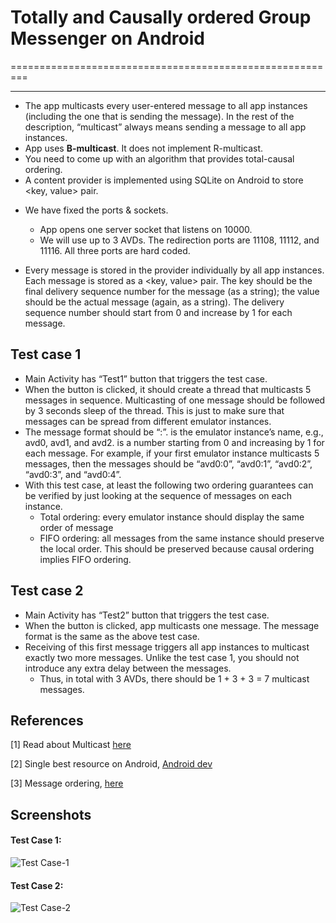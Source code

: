 # Totally and Causally ordered Group Messenger on Android
=========================================================
***
* The app multicasts every user-entered message to all app instances (including the one that is sending the message). In the rest of the description, “multicast” always means sending a message to all app instances.
* App uses **B-multicast**. It does not implement R-multicast.
* You need to come up with an algorithm that provides total-causal ordering.
* A content provider is implemented using SQLite on Android to store <key, value> pair.


- We have fixed the ports & sockets.
  - App opens one server socket that listens on 10000.
  - We will use up to 3 AVDs. The redirection ports are 11108, 11112, and 11116. All three ports are hard coded.

- Every message is stored in the provider individually by all app instances. Each message is stored as a <key, value> pair. The key should be the final delivery sequence number for the message (as a string); the value should be the actual message (again, as a string). The delivery sequence number should start from 0 and increase by 1 for each message.


## Test case 1

* Main Activity has “Test1” button that triggers the test case.
* When the button is clicked, it should create a thread that multicasts 5 messages in sequence. Multicasting of one message should be followed by 3 seconds sleep of the thread. This is just to make sure that messages can be spread from different emulator instances.
* The message format should be “<AVD name>:<sequence number>”. <AVD name> is the emulator instance’s name, e.g., avd0, avd1, and avd2. <sequence number> is a number starting from 0 and increasing by 1 for each message. For example, if your first emulator instance multicasts 5 messages, then the messages should be “avd0:0”, “avd0:1”, “avd0:2”, “avd0:3”, and “avd0:4”.
* With this test case, at least the following two ordering guarantees can be verified by just looking at the sequence of messages on each instance.
    * Total ordering: every emulator instance should display the same order of message
    * FIFO ordering: all messages from the same instance should preserve the local order. This should be preserved because causal ordering implies FIFO ordering.


## Test case 2

* Main Activity has “Test2” button that triggers the test case.
* When the button is clicked, app multicasts one message. The message format is the same as the above test case.
* Receiving of this first message triggers all app instances to multicast exactly two more messages. Unlike the test case 1, you should not introduce any extra delay between the messages.
    * Thus, in total with 3 AVDs, there should be 1 + 3 + 3 = 7 multicast messages.

## References

[1] Read about Multicast [here](http://www.cs.odu.edu/~cs778/jeffay/Lecture7.pdf)

[2] Single best resource on Android, [Android dev](http://developer.android.com)

[3] Message ordering, [here](http://www.cs.uic.edu/~ajayk/Chapter6.pdf)


## Screenshots

#### Test Case 1:

![Test Case-1](https://raw.github.com/adilansari/Group-Messenger/master/screen/test-1.png)

#### Test Case 2:

![Test Case-2](https://raw.github.com/adilansari/Group-Messenger/master/screen/test-2.png)
